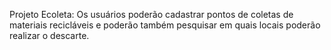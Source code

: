Projeto Ecoleta: 
Os usuários poderão cadastrar pontos de coletas de materiais recicláveis e poderão também pesquisar em quais locais poderão realizar o descarte.